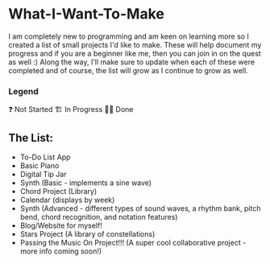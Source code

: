 # What-I-Want-To-Make

I am completely new to programming and am keen on learning more so I created a list of small projects I'd like to make. These will help document my progress and if you are a beginner like me, then you can join in on the quest as well :) Along the way, I'll make sure to update when each of these were completed and of course, the list will grow as I continue to grow as well.

### Legend
❓ Not Started   🏗 In Progress   🙌🏽 Done

## The List:
* To-Do List App
* Basic Piano 
* Digital Tip Jar
* Synth (Basic - implements a sine wave)
* Chord Project (Library)
* Calendar (displays by week)
* Synth (Advanced - different types of sound waves, a rhythm bank, pitch bend, chord recognition, and notation features)
* Blog/Website for myself!
* Stars Project (A library of constellations)
* Passing the Music On Project!!! (A super cool collaborative project - more info coming soon!)

